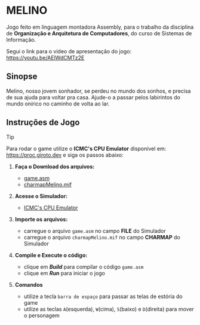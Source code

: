 # MELINO
Jogo feito em linguagem montadora Assembly, para o trabalho da disciplina de **Organização e Arquitetura de Computadores**, do curso de Sistemas de Informação.

Segui o link para o vídeo de apresentação do jogo: https://youtu.be/AElWdCMTz2E 

## Sinopse
Melino, nosso jovem sonhador, se perdeu no mundo dos sonhos, e precisa de sua ajuda para voltar pra casa. Ajude-o a passar pelos labirintos do mundo onírico no caminho de volta ao lar.

## Instruções de Jogo
> [!TIP]
> Para rodar o game utilize o **ICMC's CPU Emulator** disponível em: https://proc.giroto.dev e siga os passos abaixo:

1. **Faça o Download dos arquivos:**   
   * [game.asm](game.asm)
   * [charmapMelino.mif](charmapMelino.mif)
     

2. **Acesse o Simulador:**
   * [ICMC's CPU Emulator](https://proc.giroto.dev)


3. **Importe os arquivos:**
   * carregue o arquivo `game.asm` no campo **FILE** do Simulador
   * carregue o arquivo `charmapMelino.mif` no campo **CHARMAP** do Simulador
     
  
4. **Compile e Execute o código:**
   * clique em ***Build*** para compilar o código `game.asm`
   * clique em ***Run*** para iniciar o jogo
  
       
5. **Comandos**
   * utilize a tecla `barra de espaço` para passar as telas de estória do game
   * utilize as teclas `A`(esquerda), `W`(cima), `S`(baixo) e `D`(direita) para mover o personagem
